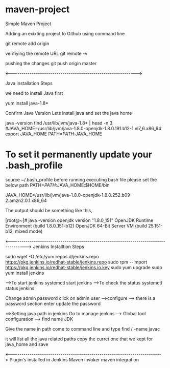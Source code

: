 # maven-project

Simple Maven Project

Adding an exixting project to Github using command line

git remote add origin <URL>

verifiying the remote URL
git remote -v

pushing the changes 
git push origin master

<------------------------------------------------------------->

Java installation Steps

we need to install Java first

yum install java-1.8*

Confirm Java Version
Lets install java and set the java home

java -version
find /usr/lib/jvm/java-1.8* | head -n 3
#JAVA_HOME=/usr/lib/jvm/java-1.8.0-openjdk-1.8.0.191.b12-1.el7_6.x86_64
export JAVA_HOME
PATH=$PATH:$JAVA_HOME
# To set it permanently update your .bash_profile
source ~/.bash_profile
before running executing bash file please set the below path
PATH=$PATH:$JAVA_HOME:$HOME/bin

JAVA_HOME=/usr/lib/jvm/java-1.8.0-openjdk-1.8.0.252.b09-2.amzn2.0.1.x86_64



The output should be something like this,

[root@~]# java -version
openjdk version "1.8.0_151"
OpenJDK Runtime Environment (build 1.8.0_151-b12)
OpenJDK 64-Bit Server VM (build 25.151-b12, mixed mode)

<------------------------------------------------------------------------------------->
Jenkins Installtion Steps

sudo wget -O /etc/yum.repos.d/jenkins.repo \
    https://pkg.jenkins.io/redhat-stable/jenkins.repo
sudo rpm --import https://pkg.jenkins.io/redhat-stable/jenkins.io.key
sudo yum upgrade
sudo yum install jenkins

-->To start jenkins systemctl start jenkins
-->To check the status systemctl status jenkins

Change admin password 
click on admin user -->configure --> there is a password section enter update the password

==>Setting java path in jenkins
Go to manage jenkins --> Global tool configuration --> find name JDK

Give the name in path come to command line and type find / -name javac

it will list all the java related paths copy the curret one that we kept for java_home and save

<------------------------------------------------------------------------->
Plugin's installed in Jenkins
Maven invoker 
maven integration

